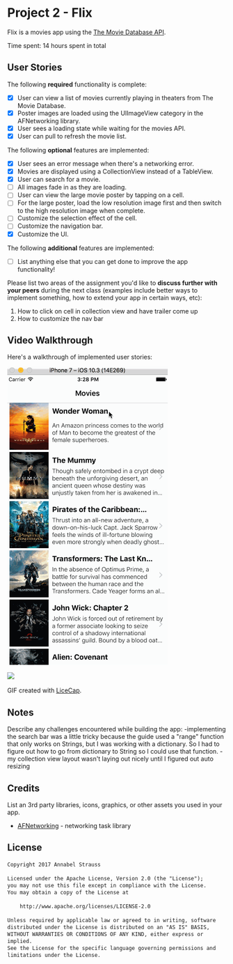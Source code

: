 # Project 2 - Flix

Flix is a movies app using the [The Movie Database API](http://docs.themoviedb.apiary.io/#).

Time spent: 14 hours spent in total

## User Stories

The following **required** functionality is complete:

- [x] User can view a list of movies currently playing in theaters from The Movie Database.
- [x] Poster images are loaded using the UIImageView category in the AFNetworking library.
- [x] User sees a loading state while waiting for the movies API.
- [x] User can pull to refresh the movie list.

The following **optional** features are implemented:

- [x] User sees an error message when there's a networking error.
- [x] Movies are displayed using a CollectionView instead of a TableView.
- [x] User can search for a movie.
- [ ] All images fade in as they are loading.
- [ ] User can view the large movie poster by tapping on a cell.
- [ ] For the large poster, load the low resolution image first and then switch to the high resolution image when complete.
- [ ] Customize the selection effect of the cell.
- [ ] Customize the navigation bar.
- [x] Customize the UI.

The following **additional** features are implemented:

- [ ] List anything else that you can get done to improve the app functionality!

Please list two areas of the assignment you'd like to **discuss further with your peers** during the next class (examples include better ways to implement something, how to extend your app in certain ways, etc):

1. How to click on cell in collection view and have trailer come up 
2. How to customize the nav bar

## Video Walkthrough

Here's a walkthrough of implemented user stories:

![](https://github.com/annabelstrauss/Flix/blob/master/flix_basic.gif)

![](https://github.com/annabelstrauss/Flix/blob/master/flix_advanced.gif)

GIF created with [LiceCap](http://www.cockos.com/licecap/).

## Notes

Describe any challenges encountered while building the app:
-implementing the search bar was a little tricky because the guide used a "range" function that only works on Strings, but I was working with a dictionary. So I had to figure out how to go from dictionary to String so I could use that function. 
-my collection view layout wasn't laying out nicely until I figured out auto resizing 

## Credits

List an 3rd party libraries, icons, graphics, or other assets you used in your app.

- [AFNetworking](https://github.com/AFNetworking/AFNetworking) - networking task library

## License

    Copyright 2017 Annabel Strauss

    Licensed under the Apache License, Version 2.0 (the "License");
    you may not use this file except in compliance with the License.
    You may obtain a copy of the License at

        http://www.apache.org/licenses/LICENSE-2.0

    Unless required by applicable law or agreed to in writing, software
    distributed under the License is distributed on an "AS IS" BASIS,
    WITHOUT WARRANTIES OR CONDITIONS OF ANY KIND, either express or implied.
    See the License for the specific language governing permissions and
    limitations under the License.
